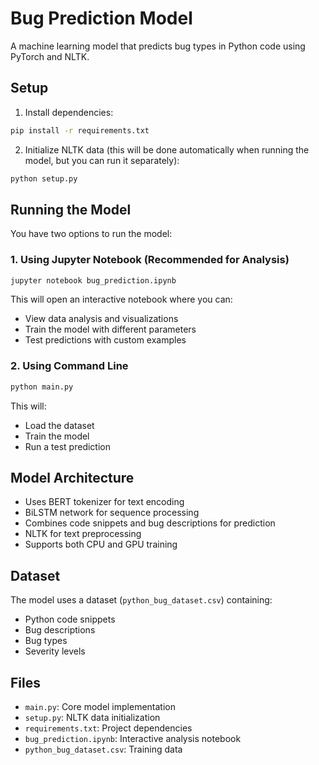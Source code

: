 # Bug Prediction Model

A machine learning model that predicts bug types in Python code using PyTorch and NLTK.

## Setup

1. Install dependencies:
```bash
pip install -r requirements.txt
```

2. Initialize NLTK data (this will be done automatically when running the model, but you can run it separately):
```bash
python setup.py
```

## Running the Model

You have two options to run the model:

### 1. Using Jupyter Notebook (Recommended for Analysis)
```bash
jupyter notebook bug_prediction.ipynb
```
This will open an interactive notebook where you can:
- View data analysis and visualizations
- Train the model with different parameters
- Test predictions with custom examples

### 2. Using Command Line
```bash
python main.py
```
This will:
- Load the dataset
- Train the model
- Run a test prediction

## Model Architecture

- Uses BERT tokenizer for text encoding
- BiLSTM network for sequence processing
- Combines code snippets and bug descriptions for prediction
- NLTK for text preprocessing
- Supports both CPU and GPU training

## Dataset

The model uses a dataset (`python_bug_dataset.csv`) containing:
- Python code snippets
- Bug descriptions
- Bug types
- Severity levels

## Files

- `main.py`: Core model implementation
- `setup.py`: NLTK data initialization
- `requirements.txt`: Project dependencies
- `bug_prediction.ipynb`: Interactive analysis notebook
- `python_bug_dataset.csv`: Training data
